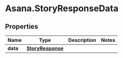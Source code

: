 # Asana.StoryResponseData

## Properties
Name | Type | Description | Notes
------------ | ------------- | ------------- | -------------
**data** | [**StoryResponse**](StoryResponse.md) |  | 
